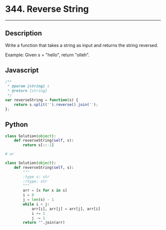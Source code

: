 # 344. Reverse String

---

## Description

Write a function that takes a string as input and returns the string reversed.

Example:
Given s = "hello", return "olleh".



## Javascript

```javascript
/**
 * @param {string} s
 * @return {string}
 */
var reverseString = function(s) {
    return s.split('').reverse().join('');
};
```

## Python
```python
class Solution(object):
    def reverseString(self, s):
        return s[::-1]

# or

class Solution(object):
    def reverseString(self, s):
        """
        :type s: str
        :rtype: str
        """
        arr = [x for x in s]
        i = 0
        j = len(s) - 1
        while i < j:
            arr[i], arr[j] = arr[j], arr[i]
            i += 1
            j -= 1
        return "".join(arr)
```